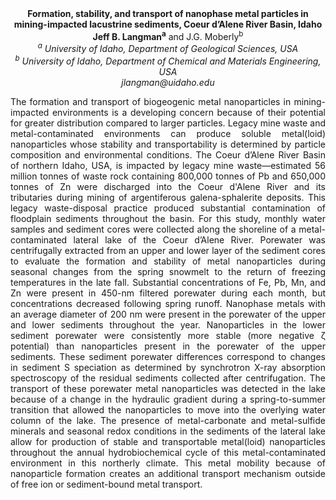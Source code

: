 <center><strong>Formation, stability, and transport of nanophase metal particles in mining-impacted lacustrine
sediments, Coeur d’Alene River Basin, Idaho</strong>

<center><strong>Jeff B. Langman<sup>a</sup></strong> and J.G. Moberly<sup>b</sup>

<center><i><sup>a</sup> University of Idaho, Department of Geological Sciences, USA</i>

<center><i><sup>b</sup> University of Idaho, Department of Chemical and Materials
Engineering, USA</i>

<center><i>jlangman@uidaho.edu</i>

<p style=text-align:justify>The formation and transport of biogeogenic metal nanoparticles in
mining-impacted environments is a developing concern because of their
potential for greater distribution compared to larger particles. Legacy
mine waste and metal-contaminated environments can produce soluble
metal(loid) nanoparticles whose stability and transportability is
determined by particle composition and environmental conditions. The
Coeur d’Alene River Basin of northern Idaho, USA, is impacted by legacy
mine waste—estimated 56 million tonnes of waste rock containing 800,000
tonnes of Pb and 650,000 tonnes of Zn were discharged into the Coeur
d'Alene River and its tributaries during mining of argentiferous
galena-sphalerite deposits. This legacy waste-disposal practice produced
substantial contamination of floodplain sediments throughout the basin.
For this study, monthly water samples and sediment cores were collected
along the shoreline of a metal-contaminated lateral lake of the Coeur
d’Alene River. Porewater was centrifugally extracted from an upper and
lower layer of the sediment cores to evaluate the formation and
stability of metal nanoparticles during seasonal changes from the spring
snowmelt to the return of freezing temperatures in the late fall.
Substantial concentrations of Fe, Pb, Mn, and Zn were present in 450-nm
filtered porewater during each month, but concentrations decreased
following spring runoff. Nanophase metals with an average diameter of
200 nm were present in the porewater of the upper and lower sediments
throughout the year. Nanoparticles in the lower sediment porewater were
consistently more stable (more negative ζ potential) than nanoparticles
present in the porewater of the upper sediments. These sediment
porewater differences correspond to changes in sediment S speciation as
determined by synchrotron X-ray absorption spectroscopy of the residual
sediments collected after centrifugation. The transport of these
porewater metal nanoparticles was detected in the lake because of a
change in the hydraulic gradient during a spring-to-summer transition
that allowed the nanoparticles to move into the overlying water column
of the lake. The presence of metal-carbonate and metal-sulfide minerals
and seasonal redox conditions in the sediments of the lateral lake allow
for production of stable and transportable metal(loid) nanoparticles
throughout the annual hydrobiochemical cycle of this metal-contaminated
environment in this northerly climate. This metal mobility because of
nanoparticle formation creates an additional transport mechanism outside
of free ion or sediment-bound metal transport.
